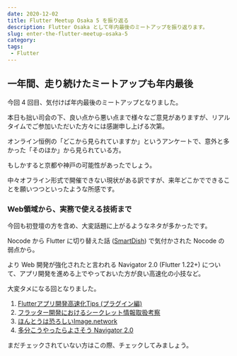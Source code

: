 ```yaml
---
date: 2020-12-02
title: Flutter Meetup Osaka 5 を振り返る
description: Flutter Osaka として年内最後のミートアップを振り返ります。
slug: enter-the-flutter-meetup-osaka-5
category: 
tags: 
 - Flutter
---
```


## 一年間、走り続けたミートアップも年内最後

今回 4 回目、気付けば年内最後のミートアップとなりました。

本日も拙い司会の下、良い点から悪い点まで様々なご意見がありますが、リアルタイムでご参加いただいた方々には感謝申し上げる次第。

オンライン恒例の「どこから見られていますか」というアンケートで、意外と多かった「そのほか」から見られている方。

もしかすると京都や神戸の可能性があったでしょう。

中々オフライン形式で開催できない現状がある訳ですが、来年どこかでできることを願いつつといったような所感です。

### Web領域から、実務で使える技術まで

今回も初登壇の方を含め、大変話題に上がるようなネタが多かったです。

Nocode から Flutter に切り替えた話 ([SmartDish](https://www.smartdish.jp/)) で気付かされた Nocode の弱点から。

より Web 開発が強化されたと言われる Navigator 2.0 (Flutter 1.22+) について、アプリ開発を進める上でやっておいた方が良い高速化の小技など。

大変タメになる回となりました。

1. [Flutterアプリ開発高速化Tips (プラグイン編)](https://speakerdeck.com/korodroid/flutterapurikai-fa-gao-su-hua-tips-puraguinbian)
2. [フラッター開発におけるシークレット情報取扱考察](https://www2.slideshare.net/cch-robo/ss-239527695)
3. [ほんとうは恐ろしいImage.network](https://docs.google.com/presentation/d/1eiMiV2B9L-3ChE16ZskUWvxuW5EZdLEVuPEi2y0PI2g/edit)
4. [多分こうやったらよさそう Navigator 2.0](https://docs.google.com/presentation/d/1YRczr1NzuVzfst_fbjhHb_JF0BujXzyQ0-3A9AWJPFw/edit)

まだチェックされていない方はこの際、チェックしてみましょう。

